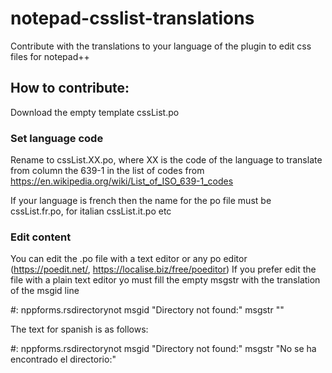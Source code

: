 # notepad-csslist-translations
Contribute with the translations to your language of the plugin to edit css files for notepad++

## How to contribute:
Download the empty template cssList.po
### Set language code
Rename to cssList.XX.po, where XX is the code of the language to translate from column the 639-1 in the list of codes from https://en.wikipedia.org/wiki/List_of_ISO_639-1_codes

If your language is french then the name for the po file must be cssList.fr.po, for italian cssList.it.po etc

### Edit content
You can edit the .po file with a text editor or any po editor (https://poedit.net/, https://localise.biz/free/poeditor)
If you prefer edit the file with a plain text editor yo must fill the empty msgstr with the translation of the msgid line

#: nppforms.rsdirectorynot
msgid "Directory not found:"
msgstr ""

The text for spanish is as follows:

#: nppforms.rsdirectorynot
msgid "Directory not found:"
msgstr "No se ha encontrado el directorio:"
